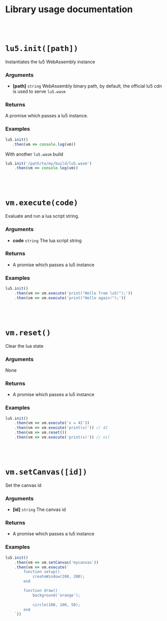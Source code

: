 
# Library usage documentation

<br/><br/>

# `lu5.init([path])`

Instantiates the lu5 WebAssembly instance

### Arguments

* **[path]** `string` WebAssembly binary path, by default, the official lu5 cdn is used to serve `lu5.wasm`

### Returns

A promise which passes a lu5 instance.

### Examples

```js
lu5.init()
   .then(vm => console.log(vm))
```

With another `lu5.wasm` build

```js
lu5.init('/path/to/my/build/lu5.wasm')
    .then(vm => console.log(vm))
```

<br/><br/>

# `vm.execute(code)`

Evaluate and run a lua script string.

### Arguments

* **code** `string` The lua script string

### Returns

* A promise which passes a lu5 instance

### Examples

```js
lu5.init()
    .then(vm => vm.execute('print("Hello from lu5!");'))
    .then(vm => vm.execute('print("Hello again!");'))
```

<br/><br/>

# `vm.reset()`

Clear the lua state

### Arguments

None

### Returns

* A promise which passes a lu5 instance

### Examples

```js
lu5.init()
    .then(vm => vm.execute('x = 42'))
    .then(vm => vm.execute('print(x)')) // 42
    .then(vm => vm.reset())
    .then(vm => vm.execute('print(x)')) // nil
```

<br/><br/>

# `vm.setCanvas([id])`

Set the canvas id

### Arguments

* **[id]** `string` The canvas id

### Returns

* A promise which passes a lu5 instance

### Examples

```js
lu5.init()
    .then(vm => vm.setCanvas('mycanvas'))
    .then(vm => vm.execute(`
        function setup()
            createWindow(200, 200);
        end

        function draw()
            background('orange');
            
            circle(100, 100, 50);
        end
    `))
```